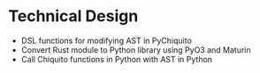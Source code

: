 # Technical Design
- DSL functions for modifying AST in PyChiquito
- Convert Rust module to Python library using PyO3 and Maturin
- Call Chiquito functions in Python with AST in Python

